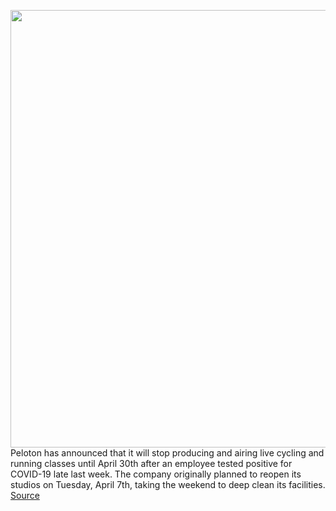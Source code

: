 <img src='https://cdn.vox-cdn.com/thumbor/fAJJIP_Rgu0qB_IwKjtrI0Hu43k=/0x0:2040x1360/1200x800/filters:focal(857x517:1183x843)/cdn.vox-cdn.com/uploads/chorus_image/image/66608906/akrales_170407_1569_0683.0.0.jpg' width='700px' /><br/>
Peloton has announced that it will stop producing and airing live cycling and running classes until April 30th after an employee tested positive for COVID-19 late last week. The company originally planned to reopen its studios on Tuesday, April 7th, taking the weekend to deep clean its facilities.
<a href='https://www.theverge.com/2020/4/6/21209562/peloton-stop-live-classes-coronavirus-covid-19-pandemic-employee'> Source <a/>